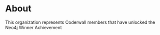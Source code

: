 About
=====

This organization represents Coderwall members that have unlocked the Neo4j Winner Achievement 